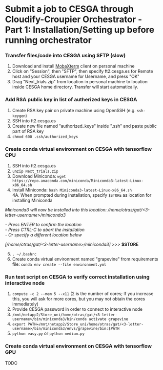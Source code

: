 # Submit a job to CESGA through Cloudify-Croupier Orchestrator - Part 1: Installation/Setting up before running orchestrator
### Transfer files/code into CESGA using SFTP (slow)
1. Download and install [MobaXterm](https://mobaxterm.mobatek.net/) client on personal machine
2. Click on "Session", then "SFTP", then specify ft2.cesga.es for Remote host and your CESGA username for Username, and press "OK"
3. Drag "Next_trials.zip" from location in personal machine to location inside CESGA home directory. Transfer will start automatically.

### Add RSA public key in list of autherized keys in CESGA 
1. Create RSA key pair on private machine using OpenSSH (e.g. `ssh-keygen`)
2. SSH into ft2.cesga.es
3. Create new file named "authorized_keys" inside ".ssh" and paste public part of RSA key
4. `chmod 600 .ssh/authorized_keys`

### Create conda virtual environment on CESGA with tensorflow **CPU**

1. SSH into ft2.cesga.es
2. `unzip Next_trials.zip`
3. Download Miniconda: `wget https://repo.anaconda.com/miniconda/Miniconda3-latest-Linux-x86_64.sh`
4. Install Miniconda: `bash Miniconda3-latest-Linux-x86_64.sh`\
4A. When prompted during installation, specify `$STORE` as location for installing Miniconda


*Miniconda3 will now be installed into this location:*
*/home/otras/gat/<3-letter-username>/miniconda3*

  *- Press ENTER to confirm the location*\
  *- Press CTRL-C to abort the installation*\
  *- Or specify a different location below*

*[/home/otras/gat/<3-letter-username>/miniconda3] >>>* **$STORE**

5. `. ~/.bashrc`
6. Create conda virtual environment named "grapevine" from requirements file: `conda env create --file environment.yml`

### Run test script on CESGA to verify correct installation using interactive node
1. `compute -c 2 --mem 5 --x11` (2 is the number of cores; If you increase this, you will ask for more cores, but you may not obtain the cores immediately)
2. Provide CESGA password in order to connect to interactive node 
2. `/mnt/netapp2/Store_uni/home/otras/gat/<3-letter-username>/bin/miniconda3/bin/conda activate grapevine`
3. `export PATH=/mnt/netapp2/Store_uni/home/otras/gat/<3-letter-username>/bin/miniconda3/envs/grapevine/bin:$PATH`
4. `python easy.py` or `python medium.py`

### Create conda virtual environment on CESGA with tensorflow **GPU**
TODO
